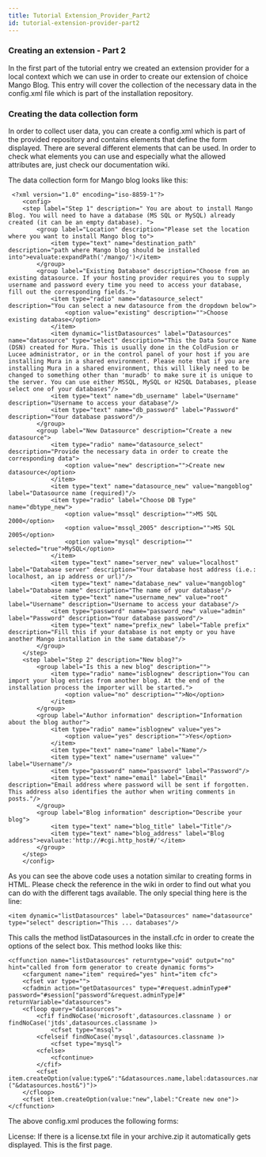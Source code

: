 ```yaml
---
title: Tutorial Extension_Provider_Part2
id: tutorial-extension-provider-part2
---
```


### Creating an extension - Part 2 ###

In the first part of the tutorial entry we created an extension provider for a local context which we can use in order to create our extension of choice Mango Blog. This entry will cover the collection of the necessary data in the config.xml file which is part of the installation repository.

### Creating the data collection form ###

In order to collect user data, you can create a config.xml which is part of the provided repository and contains elements that define the form displayed. There are several different elements that can be used. In order to check what elements you can use and especially what the allowed attributes are, just check our documentation wiki.

The data collection form for Mango blog looks like this:

```lucee
 <?xml version="1.0" encoding="iso-8859-1"?>
    <config>
    <step label="Step 1" description=" You are about to install Mango Blog. You will need to have a database (MS SQL or MySQL) already created (it can be an empty database). ">
        <group label="Location" description="Please set the location where you want to install Mango blog to">
            <item type="text" name="destination_path" description="path where Mango blog should be installed into">evaluate:expandPath('/mango/')</item>
        </group>
        <group label="Existing Database" description="Choose from an existing datasource. If your hosting provider requires you to supply username and password every time you need to access your database, fill out the corresponding fields.">
            <item type="radio" name="datasource_select" description="You can select a new datasource from the dropdown below">
                <option value="existing" description="">Choose existing database</option>
            </item>
            <item dynamic="listDatasources" label="Datasources" name="datasource" type="select" description="This the Data Source Name (DSN) created for Mura. This is usually done in the ColdFusion or Lucee administrator, or in the control panel of your host if you are installing Mura in a shared environment. Please note that if you are installing Mura in a shared environment, this will likely need to be changed to something other than 'muradb' to make sure it is unique to the server. You can use either MSSQL, MySQL or H2SQL Databases, please select one of your databases"/>
            <item type="text" name="db_username" label="Username" description="Username to access your database"/>
            <item type="text" name="db_password" label="Password" description="Your database password"/>
        </group>
        <group label="New Datasource" description="Create a new datasource">
            <item type="radio" name="datasource_select" description="Provide the necessary data in order to create the corresponding data">
                <option value="new" description="">Create new datasource</option>
            </item>
            <item type="text" name="datasource_new" value="mangoblog" label="Datasource name (required)"/>
            <item type="radio" label="Choose DB Type" name="dbtype_new">
                <option value="mssql" description="">MS SQL 2000</option>
                <option value="mssql_2005" description="">MS SQL 2005</option>
                <option value="mysql" description="" selected="true">MySQL</option>
            </item>
            <item type="text" name="server_new" value="localhost" label="Database server" description="Your database host address (i.e.: localhost, an ip address or url)"/>
            <item type="text" name="database_new" value="mangoblog" label="Database name" description="The name of your database"/>
            <item type="text" name="username_new" value="root" label="Username" description="Username to access your database"/>
            <item type="password" name="password_new" value="admin" label="Password" description="Your database password"/>
            <item type="text" name="prefix_new" label="Table prefix" description="Fill this if your database is not empty or you have another Mango installation in the same database"/>
        </group>
    </step>
    <step label="Step 2" description="New blog?">
        <group label="Is this a new blog" description="">
            <item type="radio" name="isblognew" description="You can import your blog entries from another blog. At the end of the installation process the importer will be started.">
                <option value="no" description="">No</option>
            </item>
        </group>
        <group label="Author information" description="Information about the blog author">
            <item type="radio" name="isblognew" value="yes">
                <option value="yes" description="">Yes</option>
            </item>
            <item type="text" name="name" label="Name"/>
            <item type="text" name="username" value="" label="Username"/>
            <item type="password" name="password" label="Password"/>
            <item type="text" name="email" label="Email" description="Email address where password will be sent if forgotten. This address also identifies the author when writing comments in posts."/>
        </group>
        <group label="Blog information" description="Describe your blog">
            <item type="text" name="blog_title" label="Title"/>
            <item type="text" name="blog_address" label="Blog address">evaluate:'http://#cgi.http_host#/'</item>
        </group>
    </step>
    </config>
```

As you can see the above code uses a notation similar to creating forms in HTML. Please check the reference in the wiki in order to find out what you can do with the different tags available. The only special thing here is the line:

```lucee
<item dynamic="listDatasources" label="Datasources" name="datasource" type="select" description="This ... databases"/>
```

This calls the method listDatasources in the install.cfc in order to create the options of the select box. This method looks like this:

```lucee
<cffunction name="listDatasources" returntype="void" output="no" hint="called from form generator to create dynamic forms">
    <cfargument name="item" required="yes" hint="item cfc">
    <cfset var type="">
    <cfadmin action="getDatasources" type="#request.adminType#" password="#session["password"&request.adminType]#" returnVariable="datasources">
    <cfloop query="datasources">
        <cfif findNoCase('microsoft',datasources.classname ) or findNoCase('jtds',datasources.classname )>
            <cfset type="mssql">
        <cfelseif findNoCase('mysql',datasources.classname )>
            <cfset type="mysql">
        <cfelse>
            <cfcontinue>
        </cfif>
        <cfset item.createOption(value:type&":"&datasources.name,label:datasources.name&" ("&datasources.host&")")>
    </cfloop>
    <cfset item.createOption(value:"new",label:"Create new one")>
</cffunction>
```

The above config.xml produces the following forms:

License: If there is a license.txt file in your archive.zip it automatically gets displayed. This is the first page.